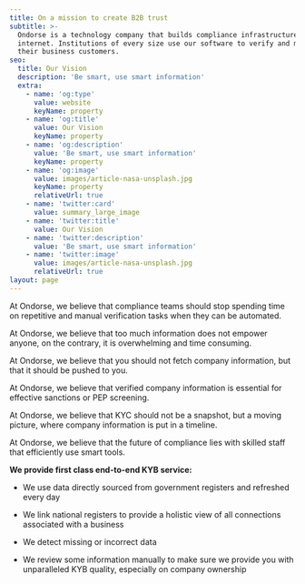 ```yaml
---
title: On a mission to create B2B trust
subtitle: >-
  Ondorse is a technology company that builds compliance infrastructure for the
  internet. Institutions of every size use our software to verify and monitor
  their business customers.
seo:
  title: Our Vision
  description: 'Be smart, use smart information'
  extra:
    - name: 'og:type'
      value: website
      keyName: property
    - name: 'og:title'
      value: Our Vision
      keyName: property
    - name: 'og:description'
      value: 'Be smart, use smart information'
      keyName: property
    - name: 'og:image'
      value: images/article-nasa-unsplash.jpg
      keyName: property
      relativeUrl: true
    - name: 'twitter:card'
      value: summary_large_image
    - name: 'twitter:title'
      value: Our Vision
    - name: 'twitter:description'
      value: 'Be smart, use smart information'
    - name: 'twitter:image'
      value: images/article-nasa-unsplash.jpg
      relativeUrl: true
layout: page
---
```

At Ondorse, we believe that compliance teams should stop spending time on repetitive and manual verification tasks when they can be automated.

At Ondorse, we believe that too much information does not empower anyone, on the contrary, it is overwhelming and time consuming.

At Ondorse, we believe that you should not fetch company information, but that it should be pushed to you.

At Ondorse, we believe that verified company information is essential for effective sanctions or PEP screening.

At Ondorse, we believe that KYC should not be a snapshot, but a moving picture, where company information is put in a timeline.

At Ondorse, we believe that the future of compliance lies with skilled staff that efficiently use smart tools.

**We provide first class end-to-end KYB service:**

*   We use data directly sourced from government registers and refreshed every day

*   We link national registers to provide a holistic view of all connections associated with a business

*   We detect missing or incorrect data

*   We review some information manually to make sure we provide you with unparalleled KYB quality, especially on company ownership
